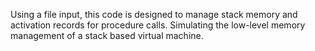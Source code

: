 Using a file input, this code is designed to manage stack memory and activation records for procedure calls. Simulating the low-level memory management of a stack based virtual machine.
